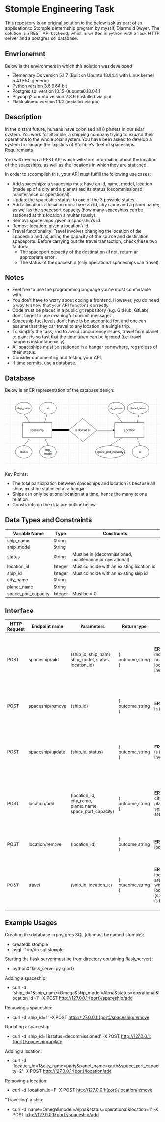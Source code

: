 # Stomple Engineering Task

This repository is an original solution to the below task as part of an
application to Stomple's internship program by myself, Diarmuid Dwyer.
The solution is a REST API backend, which is written in python with a flask HTTP
server and a postgres sql database.

## Envrionemnt

Below is the environment in which this solution was developed
- Elementary Os version 5.1.7 (Built on Ubuntu 18.04.4 with Linux kernel 5.4.0-54-generic)
- Python version 3.6.9 64 bit
- Postgres sql version 10.15-0ubuntu0.18.04.1
- Psycopg2 ubuntu version 2.8.6 (installed via pip)
- Flask ubuntu version 1.1.2 (installed via pip)

## Description

In the distant future, humans have colonised all 8 planets in our solar system. You work for Stomble, a shipping company trying to expand their operations to the whole solar system. You have been asked to develop a system to manage the logistics of Stomble’s fleet of spaceships.
Requirements

You will develop a REST API which will store information about the location of the spaceships, as well as the locations in which they are stationed.

In order to accomplish this, your API must fulfill the following use cases:

- Add spaceships: a spaceship must have an id, name, model, location (made up of a city and a planet) and its status (decommissioned, maintenance or operational).
- Update the spaceship status: to one of the 3 possible states.
- Add a location: a location must have an id, city name and a planet name; as well as the spaceport capacity (how many spaceships can be stationed at this location simultaneously).
- Remove spaceships: given a spaceship’s id.
- Remove location: given a location’s id.
- Travel functionality: Travel involves changing the location of the spaceship and adjusting the capacity of the source and destination spaceports. Before carrying out the travel transaction, check these two factors:
    - The spaceport capacity of the destination (if not, return an appropriate error).
    - The status of the spaceship (only operational spaceships can travel).

## Notes

- Feel free to use the programming language you're most comfortable with.
- You don't have to worry about coding a frontend. However, you do need a way to show that your API functions correctly.
- Code must be placed in a public git repository (e.g. GitHub, GitLab), don’t forget to use meaningful commit messages.
- Spaceship fuel levels don’t have to be accounted for, and one can assume that they can travel to any location in a single trip.
- To simplify the task, and to avoid concurrency issues, travel from planet to planet is so fast that the time taken can be ignored (i.e. travel happens instantaneously).
- All spaceships must be stationed in a hangar somewhere, regardless of their status.
- Consider documenting and testing your API.
- If time permits, use a database.

## Database

Below is an ER representation of the database design:

![Alt](Er.png "The ER diagram of the Stomple database")

Key Points:

- The total participation between spaceships and location is because all ships must be stationed at a hangar.
- Ships can only be at one location at a time, hence the many to one relation.
- Constraints on the data are outline below.

## Data Types and Constraints

|Variable Name|Type|Constraints|
|-------------|----|-----------|
|ship_name|String||
|ship_model|String||
|status|String|Must be in {decommissioned, maintenance or operational}|
|location_id|Integer|Must coincide with an existing location id|
|ship_id|Integer|Must coincide with an existing ship id|
|city_name|String||
|planet_name|String||
|space_port_capacity|Integer|Must be > 0|

## Interface

|HTTP Request|Endpoint name|Parameters|Return type|Exception|Description|
|------------|-------------|----------|-----------|---------|-----------|
|POST|spaceship/add|(ship_id, ship_name, ship_model, status, location_id)|{ outcome_string }| **ERROR** when name, model, or status are null. **ERROR** when location or status is invalid| Given a spaceships name, model, status and location add a spaceship to the database|
|POST|spaceship/remove|(ship_id)|{ outcome_string }| **ERROR** when ship_id is invalid| Given a spaceships ship_id remove a spaceship from the database|
|POST|spaceship/update|(ship_id, status)|{ outcome_string }| **ERROR** when ship_id is invalid or status is invalid| Given a spaceships ship_id and a valid status, update the spaceships status in the database|
|POST|location/add|(location_id, city_name, planet_name, space_port_capacity)|{ outcome_string }| **ERROR** when city_name, planet_name or space_port_capacity are null| Given a locations space port capacity, city and planet name add it to the database|
|POST|location/remove|(location_id)|{ outcome_string }| **ERROR** when location_id is invalid| Given a locations id, remove the location from the database|
|POST|travel|(ship_id, location_id)|{ outcome_string }|**ERROR** when location_id or ship_id are invalid. **ERROR** when the given location is full (space_port_capacity is full)| Given a spaceships id and a locations id, move the spaceship to that location.|

## Example Usages

Creating the database in postgres SQL (db must be named stomple):
- createdb stomple
- psql -f db/db.sql stomple

Starting the flask server(must be from directory containing flask_server):
- python3 flask_server.py {port}

Adding a spaceship:
- curl -d 'ship_id=1&ship_name=Omega&ship_model=Alpha&status=operational&location_id=1' -X POST http://127.0.0.1:{port}/spaceship/add

Removing a spaceship:
- curl -d 'ship_id=1' -X POST http://127.0.0.1:{port}/spaceship/remove

Updating a spaceship:
- curl -d 'ship_id=1&status=decommissioned' -X POST http://127.0.0.1:{port}/spaceship/update

Adding a location:
- curl -d 'location_id=1&city_name=paris&planet_name=earth&space_port_capacity=2' -X POST http://127.0.0.1:{port}/location/add

Removing a location:
- curl -d 'location_id=1' -X POST http://127.0.0.1:{port}/location/remove

"Travelling" a ship:
- curl -d 'name=Omega&model=Alpha&status=operational&location=1' -X POST http://127.0.0.1:{port}/spaceship/add